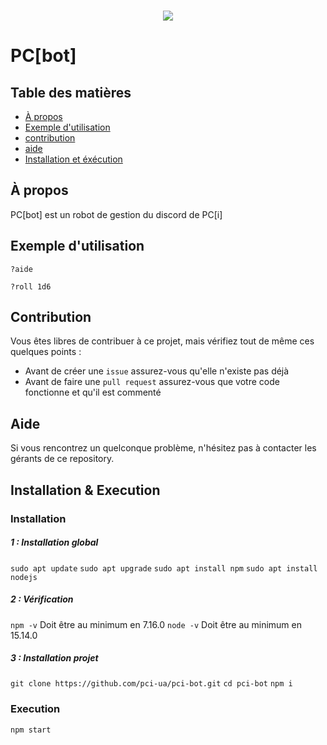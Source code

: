 <div align="center">
	<br/>
	<p>
		<a href="https://projetcohesion.info/"> <img src="https://projetcohesion.info/assets/icon.png" /> </a>
	</p>
</div>

# PC[bot]

## Table des matières
 - [À propos](#À)
 - [Exemple d'utilisation](#exemple)
 - [contribution](#contribuer)
 - [aide](#aide)
 - [Installation et éxécution](#Installation)

## À propos

PC\[bot\] est un robot de gestion du discord de PC\[i\]


## Exemple d'utilisation

`?aide`

`?roll 1d6`

## Contribution

Vous êtes libres de contribuer à ce projet, mais vérifiez tout de même ces quelques points :
 - Avant de créer une `issue` assurez-vous qu'elle n'existe pas déjà
 - Avant de faire une `pull request` assurez-vous que votre code fonctionne et qu'il est commenté

## Aide

Si vous rencontrez un quelconque problème, n'hésitez pas à contacter les gérants de ce repository.

## Installation & Execution
### Installation
##### 1 : Installation global
`sudo apt update`
`sudo apt upgrade`
`sudo apt install npm`
`sudo apt install nodejs`
##### 2 : Vérification
`npm -v`
Doit être au minimum en 7.16.0
`node -v`
Doit être au minimum en 15.14.0
##### 3 : Installation projet
`git clone https://github.com/pci-ua/pci-bot.git`
`cd pci-bot`
`npm i`
### Execution
`npm start`


